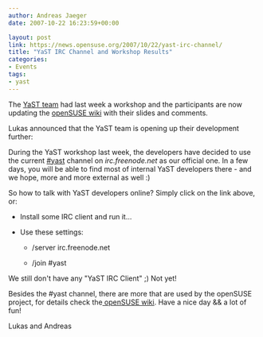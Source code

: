 ```yaml
---
author: Andreas Jaeger
date: 2007-10-22 16:23:59+00:00

layout: post
link: https://news.opensuse.org/2007/10/22/yast-irc-channel/
title: "YaST IRC Channel and Workshop Results"
categories:
- Events
tags:
- yast
---
```

The [YaST team](http://en.opensuse.org/YaST_Team) had last week a workshop and the participants are now updating the [openSUSE wiki](http://en.opensuse.org/YaST_Workshop_Prague_2007) with their slides and comments.

Lukas announced that the YaST team is opening up their development further:

During the YaST workshop last week, the developers have decided to use the current [#yast](irc://irc.freenode.net/yast) channel on _irc.freenode.net_ as our official one. In a few days, you will be able to find most of internal YaST developers there - and we hope, more and more external as well :)

So how to talk with YaST developers online? Simply click on the link above, or:



	
  * Install some IRC client and run it...

	
  * Use these settings:

	
    * /server irc.freenode.net

	
    * /join #yast





We still don't have any "YaST IRC Client" ;) Not yet!

Besides the #yast channel, there are more that are used by the openSUSE project, for details check the[ openSUSE wiki](http://en.opensuse.org/Communicate/IRC).
Have a nice day && a lot of fun!

Lukas and Andreas		
